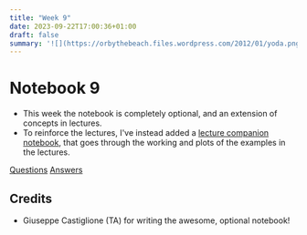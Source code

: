 ```yaml
---
title: "Week 9"
date: 2023-09-22T17:00:36+01:00
draft: false
summary: '![](https://orbythebeach.files.wordpress.com/2012/01/yoda.png)' 
---
```


# Notebook 9



<!-- {{< figure src="https://imgs.xkcd.com/comics/matrix_transform.png" width="500" attr="Attribution: *xkcd 184*">}} -->

- This week the notebook is completely optional, and an extension of concepts in lectures.
- To reinforce the lectures, I've instead added a [lecture companion notebook](/Question_sheets/Week_9_companion.html), that goes through the working and plots of the examples in the lectures. 


[Questions](/Question_sheets/Week_9_questions.html)             [Answers](/Answer_sheets/Week_9_answers.html)




## Credits

- Giuseppe Castiglione (TA) for writing the awesome, optional notebook!